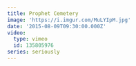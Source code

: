 ```yaml
---
title: Prophet Cemetery
image: 'https://i.imgur.com/MuLYIpM.jpg'
date: '2015-08-09T09:30:00.000Z'
video:
  type: vimeo
  id: 135805976
series: seriously
---
```


